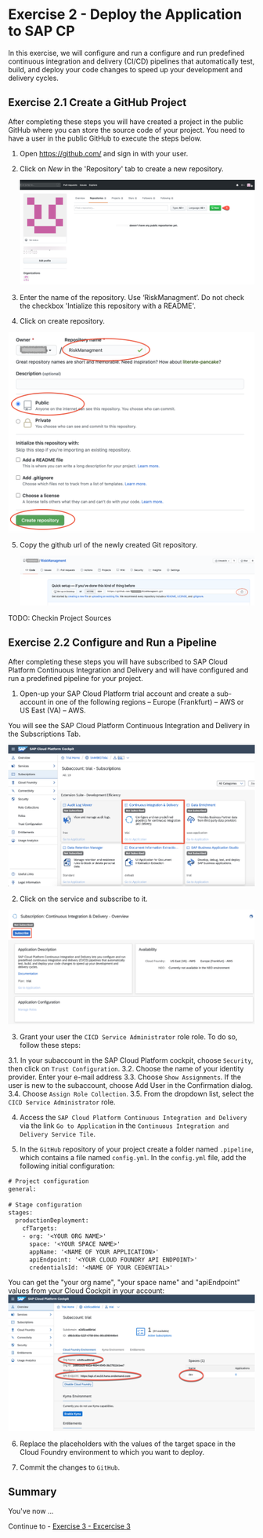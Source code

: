 # Exercise 2 - Deploy the Application to SAP CP 

In this exercise, we will configure and run a configure and run predefined continuous integration and delivery (CI/CD) pipelines that automatically test, build, and deploy your code changes to speed up your development and delivery cycles.


## Exercise 2.1 Create a GitHub Project 

After completing these steps you will have created a project in the public GitHub where you can store the source code of your project. You need to have a user in the public GitHub to execute the steps below.

1. Open https://github.com/ and sign in with your user.

2. Click on *New* in the 'Repository' tab to create a new repository.

   ![Create Github Repo](./images/GH_newRepository.png)
   
3. Enter the name of the repository. Use ‘RiskManagment’. Do not check the checkbox 'Intialize this repository with a README'.
4. Click on create repository.

![Create Github Repo](./images/GH_createGitRepo.png)

5. Copy the github url of the newly created Git repository.

   ![Copy GitHub URL](./images/GH_copyGitHubURL.png)


TODO: Checkin Project Sources

## Exercise 2.2 Configure and Run a Pipeline

After completing these steps you will have subscribed to SAP Cloud Platform Continuous Integration and Delivery and will have configured and run a predefined pipeline for your project.

1.	Open-up your SAP Cloud Platform trial account and create a sub-account in one of the following regions – Europe (Frankfurt) – AWS or US East (VA) – AWS.

You will see the SAP Cloud Platform Continuous Integration and Delivery in the Subscriptions Tab.

   ![Service Tile](./images/CICD_ServiceTile.png)

2. Click on the service and subscribe to it.

  ![Service Tile](./images/CICD_subscribe_service.png)

3. Grant your user the `CICD Service Administrator` role role. To do so, follow these steps:

3.1. In your subaccount in the SAP Cloud Platform cockpit, choose `Security`, then click on `Trust Configuration`.
3.2. Choose the name of your identity provider.
Enter your e-mail address
3.3. Choose `Show Assignments`.
If the user is new to the subaccount, choose Add User in the Confirmation dialog.
3.4. Choose `Assign Role Collection`.
3.5. From the dropdown list, select the `CICD Service Administrator` role.

4. Access the `SAP Cloud Platform Continuous Integration and Delivery` via the link `Go to Application` in the  `Continuous Integration and Delivery Service Tile`.

5. In the `GitHub` repository of your project create a folder named `.pipeline`, which contains a file named `config.yml`. In the `config.yml` file, add the following initial configuration:

```PipelineConfiguration
# Project configuration
general:

# Stage configuration
stages:
  productionDeployment:
    cfTargets:
    - org: '<YOUR ORG NAME>'
      space: '<YOUR SPACE NAME>'
      appName: '<NAME OF YOUR APPLICATION>'
      apiEndpoint: '<YOUR CLOUD FOUNDRY API ENDPOINT>'
      credentialsId: '<NAME OF YOUR CEDENTIAL>'
```

   You can get the "your org name", "your space name" and "apiEndpoint" values from your Cloud Cockpit in your account:
![Cockpit](./images/CP_API_Endpoint.png) 

6. Replace the placeholders with the values of the target space in the Cloud Foundry environment to which you want to deploy.

7. Commit the changes to `GitHub`.

## Summary

You've now ...

Continue to - [Exercise 3 - Excercise 3 ](../ex3/README.md)
